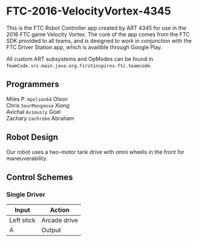 # FTC-2016-VelocityVortex-4345
This is the FTC Robot Controller app created by ART 4345 for use in the 2016 FTC game Velocity Vortex.
The core of the app comes from the FTC SDK provided to all teams, and is designed to work in conjunction with the FTC Driver Station app, which is availible through Google Play.

All custom ART subsystems and OpModes can be found in `TeamCode.src.main.java.org.firstinspires.ftc.teamcode`.

## Programmers
Miles P. `mpolson64` Olson  
Chris `SourMongoose` Xiong  
Avichal `Aviously` Goel  
Zachary `zachrobo` Abraham
## Robot Design
Our robot uses a two-motor tank drive with omni wheels in the front for maneuverability. 

## Control Schemes
### Single Driver
| Input         | Action        |
| ------------- | ------------- |
| Left stick    | Arcade drive  |
| A             | Output        |
